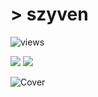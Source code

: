# **> szyven**

![views](https://komarev.com/ghpvc/?username=szyven&style=flat-square)

<img src="https://github-readme-stats.vercel.app/api?username=szyven&show_icons=true&theme=midnight-purple"> <img src="https://github-readme-stats.vercel.app/api/top-langs/?username=szyven&theme=midnight-purple&layout=compact">

![Cover](https://i.imgur.com/KsbkbLo.jpg)
